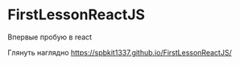 # FirstLessonReactJS
Впервые пробую в react


Глянуть наглядно https://spbkit1337.github.io/FirstLessonReactJS/
